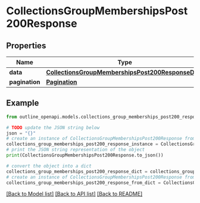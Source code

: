 # CollectionsGroupMembershipsPost200Response


## Properties

Name | Type | Description | Notes
------------ | ------------- | ------------- | -------------
**data** | [**CollectionsGroupMembershipsPost200ResponseData**](CollectionsGroupMembershipsPost200ResponseData.md) |  | [optional] 
**pagination** | [**Pagination**](Pagination.md) |  | [optional] 

## Example

```python
from outline_openapi.models.collections_group_memberships_post200_response import CollectionsGroupMembershipsPost200Response

# TODO update the JSON string below
json = "{}"
# create an instance of CollectionsGroupMembershipsPost200Response from a JSON string
collections_group_memberships_post200_response_instance = CollectionsGroupMembershipsPost200Response.from_json(json)
# print the JSON string representation of the object
print(CollectionsGroupMembershipsPost200Response.to_json())

# convert the object into a dict
collections_group_memberships_post200_response_dict = collections_group_memberships_post200_response_instance.to_dict()
# create an instance of CollectionsGroupMembershipsPost200Response from a dict
collections_group_memberships_post200_response_from_dict = CollectionsGroupMembershipsPost200Response.from_dict(collections_group_memberships_post200_response_dict)
```
[[Back to Model list]](../README.md#documentation-for-models) [[Back to API list]](../README.md#documentation-for-api-endpoints) [[Back to README]](../README.md)


